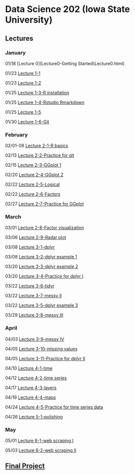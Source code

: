 # Data Science 202 (Iowa State University)
 
## Lectures

### January 

01/18 [Lecture 0](Lecture0-Getting Started\Lecture0.html)

01/23 [Lecture 1-1](Lecture1_collaborative-environment\01b_favorite-topics.html)

01/23 [Lecture 1-2](Lecture1_collaborative-environment\01_test-case.html)

01/25 [Lecture 1-3-R installation](Lecture1_collaborative-environment\R-installation.html)

01/25 [Lecture 1-4-Rstudio Rmarkdown](Lecture1_collaborative-environment\03_rmarkdown.html)

01/25 [Lecture 1-5](Lecture1_collaborative-environment\02_test-case-solution.html)

01/30 [Lecture 1-6-Git](Lecture1_collaborative-environment\04_git.html)

### February 

02/01-08 [Lecture 2-1-R basics](Lecture2-R-basics\01_r-basics.html)

02/13 [Lecture 2-2-Practice for git](Practice\practice01.html)

02/15 [Lecture 2-3-GGplot 1](Lecture2-R-basics\02_r-graphics.html)

02/20 [Lecture 2-4-GGplot 2](Lecture2-R-basics\03_r-graphics.html)

02/22 [Lecture 2-5-Logical](Lecture2-R-basics\04_logical.html)

02/22 [Lecture 2-6-Factors](Lecture2-R-basics\05_factors.html)

02/27 [Lecture 2-7-Practice for GGplot](Practice\practice02.html)

### March

03/01 [Lecture 2-8-Factor visualization](Lecture2-R-basics\06_vis-factor.html)

03/06 [Lecture 2-9-Radar plot](Lecture2-R-basics\07_radar-plot.html)

03/08 [Lecture 3-1-dplyr](03_tidyverse\01_dplyr.html)

03/08 [Lecture 3-2-dplyr example 1](03_tidyverse\03_dplyr-examples.html)

03/20 [Lecture 3-3-dplyr example 2](03_tidyverse\04_dplyr-examples.html)

03/20 [Lecture 3-4-Practice for dplyr I](Practice\practice03.html)

03/22 [Lecture 3-6-tidyr](03_tidyverse\05_tidyr.html)

03/22 [Lecture 3-7-messy II](03_tidyverse\06_tidyr.html)

03/22 [Lecture 3-5-dplyr example 3](03_tidyverse\02_dplyr-examples.html)

03/29 [Lecture 3-8-messy III](03_tidyverse\07-messy-3.html)

### April

04/03 [Lecture 3-9-messy IV](03_tidyverse\08-messy-4.html)

04/05 [Lecture 3-10-missing values](03_tidyverse\09_missing-values.html)

04/05 [Lecture 3-11-Practice for dplyr II](Practice\practice04.html)

04/10 [Lecture 4-1-time](04_date-time-space\01_date-and-time.html)

04/12 [Lecture 4-2-time series](04_date-time-space\02_time-series.html)

04/17 [Lecture 4-3-layers](04_date-time-space\03_layers.html)

04/19 [Lecture 4-4-maps](04_date-time-space\04_maps.html)

04/24 [Lecture 4-5-Practice for time series data](Practice\practice05.html)

04/26 [Lecture 5-1-polishing](05_plot-elements\01_polishing-plots.html)

### May

05/01 [Lecture 6-1-web scraping I](06_web-scraping\01_rvest.html)

05/03 [Lecture 6-2-web scraping II](06_web-scraping\02_purrr.html)

## [Final Project](Final_project\final-project.html)